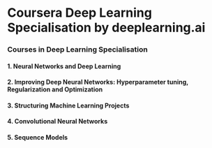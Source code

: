 # Coursera Deep Learning Specialisation by deeplearning.ai

### Courses in Deep Learning Specialisation
#### 1. Neural Networks and Deep Learning
#### 2. Improving Deep Neural Networks: Hyperparameter tuning, Regularization and Optimization
#### 3. Structuring Machine Learning Projects
#### 4. Convolutional Neural Networks
#### 5. Sequence Models 
